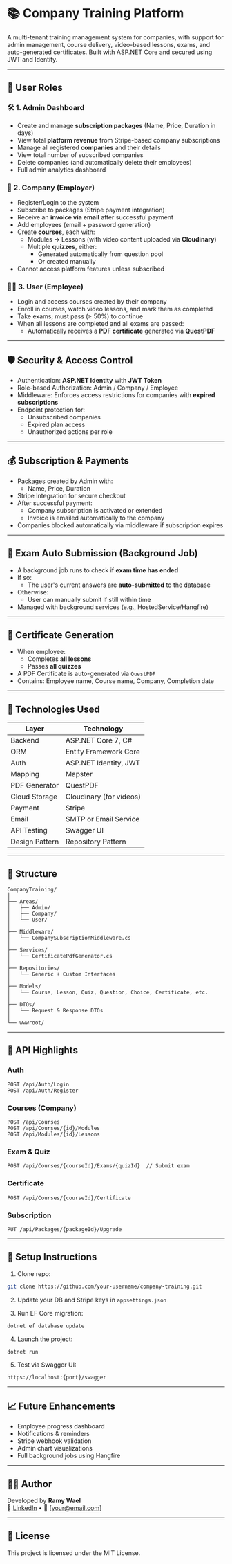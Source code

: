# 📚 Company Training Platform

A multi-tenant training management system for companies, with support for admin management, course delivery, video-based lessons, exams, and auto-generated certificates. Built with ASP.NET Core and secured using JWT and Identity.

---

## 👥 User Roles

### 🛠 1. Admin Dashboard
- Create and manage **subscription packages** (Name, Price, Duration in days)
- View total **platform revenue** from Stripe-based company subscriptions
- Manage all registered **companies** and their details
- View total number of subscribed companies
- Delete companies (and automatically delete their employees)
- Full admin analytics dashboard

### 🏢 2. Company (Employer)
- Register/Login to the system
- Subscribe to packages (Stripe payment integration)
- Receive an **invoice via email** after successful payment
- Add employees (email + password generation)
- Create **courses**, each with:
  - Modules → Lessons (with video content uploaded via **Cloudinary**)
  - Multiple **quizzes**, either:
    - Generated automatically from question pool
    - Or created manually
- Cannot access platform features unless subscribed

### 👨‍🎓 3. User (Employee)
- Login and access courses created by their company
- Enroll in courses, watch video lessons, and mark them as completed
- Take exams; must pass (≥ 50%) to continue
- When all lessons are completed and all exams are passed:
  - Automatically receives a **PDF certificate** generated via **QuestPDF**

---

## 🛡️ Security & Access Control

- Authentication: **ASP.NET Identity** with **JWT Token**
- Role-based Authorization: Admin / Company / Employee
- Middleware: Enforces access restrictions for companies with **expired subscriptions**
- Endpoint protection for:
  - Unsubscribed companies
  - Expired plan access
  - Unauthorized actions per role

---

## 💰 Subscription & Payments

- Packages created by Admin with:
  - Name, Price, Duration
- Stripe Integration for secure checkout
- After successful payment:
  - Company subscription is activated or extended
  - Invoice is emailed automatically to the company
- Companies blocked automatically via middleware if subscription expires

---

## 📝 Exam Auto Submission (Background Job)

- A background job runs to check if **exam time has ended**
- If so:
  - The user's current answers are **auto-submitted** to the database
- Otherwise:
  - User can manually submit if still within time
- Managed with background services (e.g., HostedService/Hangfire)

---

## 📄 Certificate Generation

- When employee:
  - Completes **all lessons**
  - Passes **all quizzes**
- A PDF Certificate is auto-generated via `QuestPDF`
- Contains: Employee name, Course name, Company, Completion date

---

## 🧠 Technologies Used

| Layer           | Technology             |
|----------------|------------------------|
| Backend        | ASP.NET Core 7, C#     |
| ORM            | Entity Framework Core  |
| Auth           | ASP.NET Identity, JWT  |
| Mapping        | Mapster                |
| PDF Generator  | QuestPDF               |
| Cloud Storage  | Cloudinary (for videos)|
| Payment        | Stripe                 |
| Email          | SMTP or Email Service  |
| API Testing    | Swagger UI             |
| Design Pattern | Repository Pattern     |

---

## 📂 Structure

```
CompanyTraining/
│
├── Areas/
│   ├── Admin/
│   ├── Company/
│   └── User/
│
├── Middleware/
│   └── CompanySubscriptionMiddleware.cs
│
├── Services/
│   └── CertificatePdfGenerator.cs
│
├── Repositories/
│   └── Generic + Custom Interfaces
│
├── Models/
│   └── Course, Lesson, Quiz, Question, Choice, Certificate, etc.
│
├── DTOs/
│   └── Request & Response DTOs
│
└── wwwroot/
```

---

## 🔐 API Highlights

### Auth
```http
POST /api/Auth/Login
POST /api/Auth/Register
```

### Courses (Company)
```http
POST /api/Courses
POST /api/Courses/{id}/Modules
POST /api/Modules/{id}/Lessons
```

### Exam & Quiz
```http
POST /api/Courses/{courseId}/Exams/{quizId}  // Submit exam
```

### Certificate
```http
POST /api/Courses/{courseId}/Certificate
```

### Subscription
```http
PUT /api/Packages/{packageId}/Upgrade
```

---

## 📝 Setup Instructions

1. Clone repo:
```bash
git clone https://github.com/your-username/company-training.git
```

2. Update your DB and Stripe keys in `appsettings.json`

3. Run EF Core migration:
```bash
dotnet ef database update
```

4. Launch the project:
```bash
dotnet run
```

5. Test via Swagger UI:
```
https://localhost:{port}/swagger
```

---

## 📈 Future Enhancements

- Employee progress dashboard
- Notifications & reminders
- Stripe webhook validation
- Admin chart visualizations
- Full background jobs using Hangfire

---

## 👨‍💻 Author

Developed by **Ramy Wael**  
🔗 [LinkedIn](#) • 📧 [your@email.com]

---

## 🪪 License

This project is licensed under the MIT License.